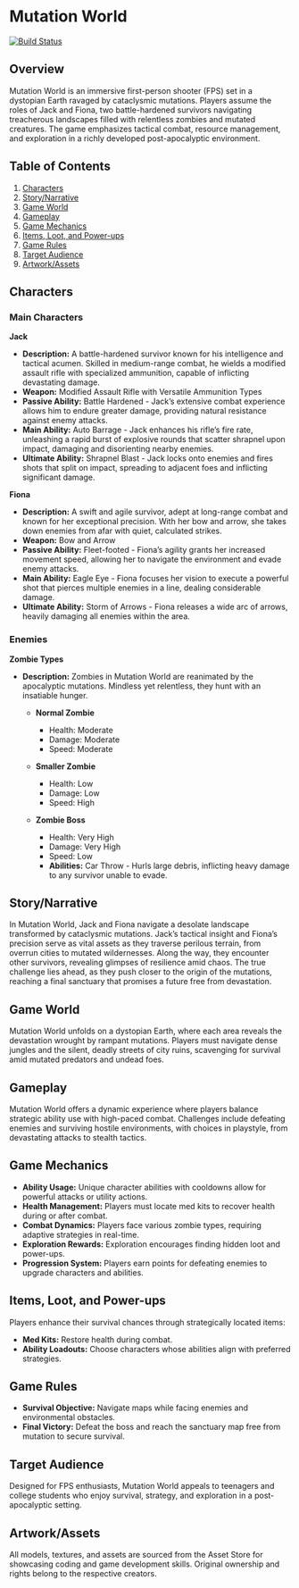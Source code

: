 # Mutation World

[![Build Status](https://img.shields.io/badge/build-link-blue)](your-build-link-here) 

## Overview

Mutation World is an immersive first-person shooter (FPS) set in a dystopian Earth ravaged by cataclysmic mutations. Players assume the roles of Jack and Fiona, two battle-hardened survivors navigating treacherous landscapes filled with relentless zombies and mutated creatures. The game emphasizes tactical combat, resource management, and exploration in a richly developed post-apocalyptic environment.

## Table of Contents

1. [Characters](#characters)
2. [Story/Narrative](#storynarrative)
3. [Game World](#game-world)
4. [Gameplay](#gameplay)
5. [Game Mechanics](#game-mechanics)
6. [Items, Loot, and Power-ups](#items-loot-and-power-ups)
7. [Game Rules](#game-rules)
8. [Target Audience](#target-audience)
9. [Artwork/Assets](#artworkassets)

## Characters

### Main Characters

**Jack**  
- **Description:** A battle-hardened survivor known for his intelligence and tactical acumen. Skilled in medium-range combat, he wields a modified assault rifle with specialized ammunition, capable of inflicting devastating damage.
- **Weapon:** Modified Assault Rifle with Versatile Ammunition Types
- **Passive Ability:** Battle Hardened - Jack’s extensive combat experience allows him to endure greater damage, providing natural resistance against enemy attacks.
- **Main Ability:** Auto Barrage - Jack enhances his rifle’s fire rate, unleashing a rapid burst of explosive rounds that scatter shrapnel upon impact, damaging and disorienting nearby enemies.
- **Ultimate Ability:** Shrapnel Blast - Jack locks onto enemies and fires shots that split on impact, spreading to adjacent foes and inflicting significant damage.

**Fiona**  
- **Description:** A swift and agile survivor, adept at long-range combat and known for her exceptional precision. With her bow and arrow, she takes down enemies from afar with quiet, calculated strikes.
- **Weapon:** Bow and Arrow
- **Passive Ability:** Fleet-footed - Fiona’s agility grants her increased movement speed, allowing her to navigate the environment and evade enemy attacks.
- **Main Ability:** Eagle Eye - Fiona focuses her vision to execute a powerful shot that pierces multiple enemies in a line, dealing considerable damage.
- **Ultimate Ability:** Storm of Arrows - Fiona releases a wide arc of arrows, heavily damaging all enemies within the area.

### Enemies

**Zombie Types**  
- **Description:** Zombies in Mutation World are reanimated by the apocalyptic mutations. Mindless yet relentless, they hunt with an insatiable hunger.

  - **Normal Zombie**
    - Health: Moderate
    - Damage: Moderate
    - Speed: Moderate

  - **Smaller Zombie**
    - Health: Low
    - Damage: Low
    - Speed: High

  - **Zombie Boss**
    - Health: Very High
    - Damage: Very High
    - Speed: Low
    - **Abilities:** Car Throw - Hurls large debris, inflicting heavy damage to any survivor unable to evade.

## Story/Narrative

In Mutation World, Jack and Fiona navigate a desolate landscape transformed by cataclysmic mutations. Jack’s tactical insight and Fiona’s precision serve as vital assets as they traverse perilous terrain, from overrun cities to mutated wildernesses. Along the way, they encounter other survivors, revealing glimpses of resilience amid chaos. The true challenge lies ahead, as they push closer to the origin of the mutations, reaching a final sanctuary that promises a future free from devastation.

## Game World

Mutation World unfolds on a dystopian Earth, where each area reveals the devastation wrought by rampant mutations. Players must navigate dense jungles and the silent, deadly streets of city ruins, scavenging for survival amid mutated predators and undead foes.

## Gameplay

Mutation World offers a dynamic experience where players balance strategic ability use with high-paced combat. Challenges include defeating enemies and surviving hostile environments, with choices in playstyle, from devastating attacks to stealth tactics.

## Game Mechanics

- **Ability Usage:** Unique character abilities with cooldowns allow for powerful attacks or utility actions.
- **Health Management:** Players must locate med kits to recover health during or after combat.
- **Combat Dynamics:** Players face various zombie types, requiring adaptive strategies in real-time.
- **Exploration Rewards:** Exploration encourages finding hidden loot and power-ups.
- **Progression System:** Players earn points for defeating enemies to upgrade characters and abilities.

## Items, Loot, and Power-ups

Players enhance their survival chances through strategically located items:
- **Med Kits:** Restore health during combat.
- **Ability Loadouts:** Choose characters whose abilities align with preferred strategies.

## Game Rules

- **Survival Objective:** Navigate maps while facing enemies and environmental obstacles.
- **Final Victory:** Defeat the boss and reach the sanctuary map free from mutation to secure survival.

## Target Audience

Designed for FPS enthusiasts, Mutation World appeals to teenagers and college students who enjoy survival, strategy, and exploration in a post-apocalyptic setting.

## Artwork/Assets

All models, textures, and assets are sourced from the Asset Store for showcasing coding and game development skills. Original ownership and rights belong to the respective creators.

